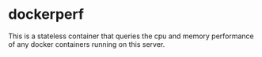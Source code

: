 # dockerperf

This is a stateless container that queries the cpu and memory performance of any docker containers running on this server.

